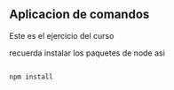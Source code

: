 ## Aplicacion de comandos

Este es el ejercicio del curso

recuerda instalar los paquetes de node asi

```

npm install

```